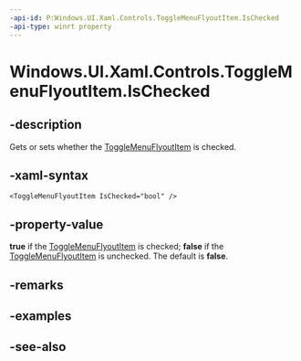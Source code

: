 ```yaml
---
-api-id: P:Windows.UI.Xaml.Controls.ToggleMenuFlyoutItem.IsChecked
-api-type: winrt property
---
```


<!-- Property syntax
public bool IsChecked { get;  set; }
-->

# Windows.UI.Xaml.Controls.ToggleMenuFlyoutItem.IsChecked

## -description
Gets or sets whether the [ToggleMenuFlyoutItem](togglemenuflyoutitem.md) is checked.



## -xaml-syntax
```xaml
<ToggleMenuFlyoutItem IsChecked="bool" />
```


## -property-value
**true** if the [ToggleMenuFlyoutItem](togglemenuflyoutitem.md) is checked; **false** if the [ToggleMenuFlyoutItem](togglemenuflyoutitem.md) is unchecked. The default is **false**.

## -remarks

## -examples

## -see-also
